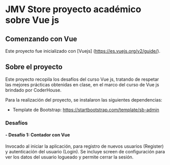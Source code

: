 # JMV Store proyecto académico sobre Vue js

## Comenzando con Vue 

Este proyecto fue inicializado con [Vuejs] (https://es.vuejs.org/v2/guide/).

## Sobre el proyecto

Este proyecto recopila los desafíos del curso Vue js, tratando de respetar las mejores prácticas obtenidas en clase, en el marco del curso de Vue js brindado por CoderHouse.

Para la realización del proyecto, se instalaron las siguientes dependencias:

- Template de Bootstrap: https://startbootstrap.com/template/sb-admin

### Desafíos

#### - Desafío 1: Contador con Vue


Invocado al iniciar la aplicación, para registro de nuevos usuarios (Register) y autenticación del usuario (Login).
Se incluye screen de configuración para ver los datos del usuario logueado y permite cerrar la sesión.
